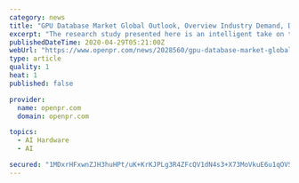```yaml
---
category: news
title: "GPU Database Market Global Outlook, Overview Industry Demand, Development and Growth Forecast Report 2026|"
excerpt: "The research study presented here is an intelligent take on the global GPU Database Market that explains important aspects such as competition segmentation and regional growth in great detail Accuracy and preciseness are two of the key features of the"
publishedDateTime: 2020-04-29T05:21:00Z
webUrl: "https://www.openpr.com/news/2028560/gpu-database-market-global-outlook-overview-industry-demand"
type: article
quality: 1
heat: 1
published: false

provider:
  name: openpr.com
  domain: openpr.com

topics:
  - AI Hardware
  - AI

secured: "1MDxrHFxwnZJH3huHPt/uK+KrKJPLg3R4ZFcQV1dN4s3+X73MoVkuE6u1qOVSN2IvJFkabigP2+5ASCqs/wDldmjAmQ5P9W5jQV3bRcoleBHqz4lp7zaAcYoxu1nbkCWrowS971uiuAfolHRuDf8KxqRC8olXokbUpB6VYSnXIEbyjeJ8drh4pQINBe0/yEDMk6+yZO1jcaeE2+5CebPeZIK0Nw9Qkh3BBcL9U7FfDLqKfWt9KIONbSVRflw6mdAWgW69EyvsLpId5fdhWuDE1BtEpdphmYeWPpDIgzLt/XvGsg/Gfdll6nE76iJSjbl;RQ+EAVgcIINg0Hao4dHGeQ=="
---
```


